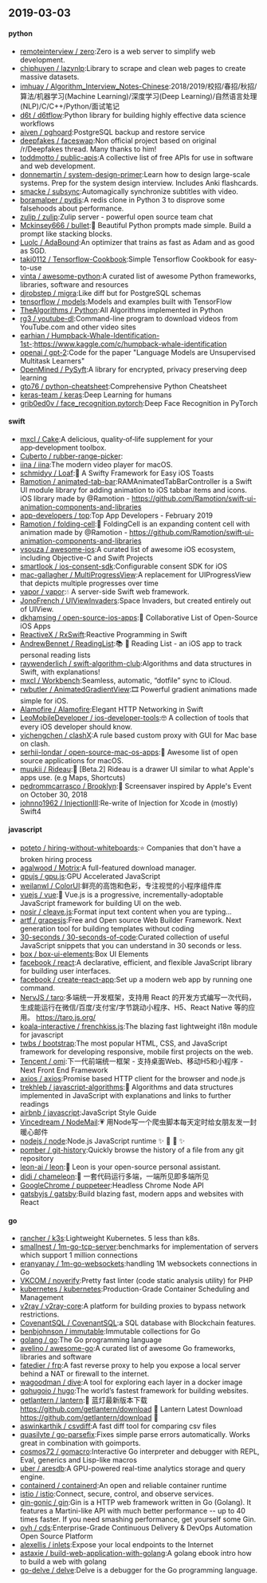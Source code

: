 ## 2019-03-03

#### python
* [remoteinterview / zero](https://github.com/remoteinterview/zero):Zero is a web server to simplify web development.
* [chiphuyen / lazynlp](https://github.com/chiphuyen/lazynlp):Library to scrape and clean web pages to create massive datasets.
* [imhuay / Algorithm_Interview_Notes-Chinese](https://github.com/imhuay/Algorithm_Interview_Notes-Chinese):2018/2019/校招/春招/秋招/算法/机器学习(Machine Learning)/深度学习(Deep Learning)/自然语言处理(NLP)/C/C++/Python/面试笔记
* [d6t / d6tflow](https://github.com/d6t/d6tflow):Python library for building highly effective data science workflows
* [aiven / pghoard](https://github.com/aiven/pghoard):PostgreSQL backup and restore service
* [deepfakes / faceswap](https://github.com/deepfakes/faceswap):Non official project based on original /r/Deepfakes thread. Many thanks to him!
* [toddmotto / public-apis](https://github.com/toddmotto/public-apis):A collective list of free APIs for use in software and web development.
* [donnemartin / system-design-primer](https://github.com/donnemartin/system-design-primer):Learn how to design large-scale systems. Prep for the system design interview. Includes Anki flashcards.
* [smacke / subsync](https://github.com/smacke/subsync):Automagically synchronize subtitles with video.
* [boramalper / pydis](https://github.com/boramalper/pydis):A redis clone in Python 3 to disprove some falsehoods about performance.
* [zulip / zulip](https://github.com/zulip/zulip):Zulip server - powerful open source team chat
* [Mckinsey666 / bullet](https://github.com/Mckinsey666/bullet):🚅
Beautiful Python prompts made simple. Build a prompt like stacking blocks.
* [Luolc / AdaBound](https://github.com/Luolc/AdaBound):An optimizer that trains as fast as Adam and as good as SGD.
* [taki0112 / Tensorflow-Cookbook](https://github.com/taki0112/Tensorflow-Cookbook):Simple Tensorflow Cookbook for easy-to-use
* [vinta / awesome-python](https://github.com/vinta/awesome-python):A curated list of awesome Python frameworks, libraries, software and resources
* [djrobstep / migra](https://github.com/djrobstep/migra):Like diff but for PostgreSQL schemas
* [tensorflow / models](https://github.com/tensorflow/models):Models and examples built with TensorFlow
* [TheAlgorithms / Python](https://github.com/TheAlgorithms/Python):All Algorithms implemented in Python
* [rg3 / youtube-dl](https://github.com/rg3/youtube-dl):Command-line program to download videos from YouTube.com and other video sites
* [earhian / Humpback-Whale-Identification-1st-](https://github.com/earhian/Humpback-Whale-Identification-1st-):https://www.kaggle.com/c/humpback-whale-identification
* [openai / gpt-2](https://github.com/openai/gpt-2):Code for the paper "Language Models are Unsupervised Multitask Learners"
* [OpenMined / PySyft](https://github.com/OpenMined/PySyft):A library for encrypted, privacy preserving deep learning
* [gto76 / python-cheatsheet](https://github.com/gto76/python-cheatsheet):Comprehensive Python Cheatsheet
* [keras-team / keras](https://github.com/keras-team/keras):Deep Learning for humans
* [grib0ed0v / face_recognition.pytorch](https://github.com/grib0ed0v/face_recognition.pytorch):Deep Face Recognition in PyTorch

#### swift
* [mxcl / Cake](https://github.com/mxcl/Cake):A delicious, quality‑of‑life supplement for your app‑development toolbox.
* [Cuberto / rubber-range-picker](https://github.com/Cuberto/rubber-range-picker):
* [iina / iina](https://github.com/iina/iina):The modern video player for macOS.
* [schmidyy / Loaf](https://github.com/schmidyy/Loaf):🍞
A Swifty Framework for Easy iOS Toasts
* [Ramotion / animated-tab-bar](https://github.com/Ramotion/animated-tab-bar):RAMAnimatedTabBarController is a Swift UI module library for adding animation to iOS tabbar items and icons. iOS library made by @Ramotion - https://github.com/Ramotion/swift-ui-animation-components-and-libraries
* [app-developers / top](https://github.com/app-developers/top):Top App Developers - February 2019
* [Ramotion / folding-cell](https://github.com/Ramotion/folding-cell):📃
FoldingCell is an expanding content cell with animation made by @Ramotion - https://github.com/Ramotion/swift-ui-animation-components-and-libraries
* [vsouza / awesome-ios](https://github.com/vsouza/awesome-ios):A curated list of awesome iOS ecosystem, including Objective-C and Swift Projects
* [smartlook / ios-consent-sdk](https://github.com/smartlook/ios-consent-sdk):Configurable consent SDK for iOS
* [mac-gallagher / MultiProgressView](https://github.com/mac-gallagher/MultiProgressView):A replacement for UIProgressView that depicts multiple progresses over time
* [vapor / vapor](https://github.com/vapor/vapor):💧
A server-side Swift web framework.
* [JonoFrench / UIViewInvaders](https://github.com/JonoFrench/UIViewInvaders):Space Invaders, but created entirely out of UIView.
* [dkhamsing / open-source-ios-apps](https://github.com/dkhamsing/open-source-ios-apps):📱
Collaborative List of Open-Source iOS Apps
* [ReactiveX / RxSwift](https://github.com/ReactiveX/RxSwift):Reactive Programming in Swift
* [AndrewBennet / ReadingList](https://github.com/AndrewBennet/ReadingList):📚
📱
Reading List - an iOS app to track personal reading lists
* [raywenderlich / swift-algorithm-club](https://github.com/raywenderlich/swift-algorithm-club):Algorithms and data structures in Swift, with explanations!
* [mxcl / Workbench](https://github.com/mxcl/Workbench):Seamless, automatic, “dotfile” sync to iCloud.
* [rwbutler / AnimatedGradientView](https://github.com/rwbutler/AnimatedGradientView):🎞
Powerful gradient animations made simple for iOS.
* [Alamofire / Alamofire](https://github.com/Alamofire/Alamofire):Elegant HTTP Networking in Swift
* [LeoMobileDeveloper / ios-developer-tools](https://github.com/LeoMobileDeveloper/ios-developer-tools):🤓
A collection of tools that every iOS developer should know.
* [yichengchen / clashX](https://github.com/yichengchen/clashX):A rule based custom proxy with GUI for Mac base on clash.
* [serhii-londar / open-source-mac-os-apps](https://github.com/serhii-londar/open-source-mac-os-apps):🚀
Awesome list of open source applications for macOS.
* [muukii / Rideau](https://github.com/muukii/Rideau):🎪
[Beta.2] Rideau is a drawer UI similar to what Apple's apps use. (e.g Maps, Shortcuts)
* [pedrommcarrasco / Brooklyn](https://github.com/pedrommcarrasco/Brooklyn):🍎
Screensaver inspired by Apple's Event on October 30, 2018
* [johnno1962 / InjectionIII](https://github.com/johnno1962/InjectionIII):Re-write of Injection for Xcode in (mostly) Swift4

#### javascript
* [poteto / hiring-without-whiteboards](https://github.com/poteto/hiring-without-whiteboards):⭐️
Companies that don't have a broken hiring process
* [agalwood / Motrix](https://github.com/agalwood/Motrix):A full-featured download manager.
* [gpujs / gpu.js](https://github.com/gpujs/gpu.js):GPU Accelerated JavaScript
* [weilanwl / ColorUI](https://github.com/weilanwl/ColorUI):鲜亮的高饱和色彩，专注视觉的小程序组件库
* [vuejs / vue](https://github.com/vuejs/vue):🖖
Vue.js is a progressive, incrementally-adoptable JavaScript framework for building UI on the web.
* [nosir / cleave.js](https://github.com/nosir/cleave.js):Format input text content when you are typing...
* [artf / grapesjs](https://github.com/artf/grapesjs):Free and Open source Web Builder Framework. Next generation tool for building templates without coding
* [30-seconds / 30-seconds-of-code](https://github.com/30-seconds/30-seconds-of-code):Curated collection of useful JavaScript snippets that you can understand in 30 seconds or less.
* [box / box-ui-elements](https://github.com/box/box-ui-elements):Box UI Elements
* [facebook / react](https://github.com/facebook/react):A declarative, efficient, and flexible JavaScript library for building user interfaces.
* [facebook / create-react-app](https://github.com/facebook/create-react-app):Set up a modern web app by running one command.
* [NervJS / taro](https://github.com/NervJS/taro):多端统一开发框架，支持用 React 的开发方式编写一次代码，生成能运行在微信/百度/支付宝/字节跳动小程序、H5、React Native 等的应用。 https://taro.js.org/
* [koala-interactive / frenchkiss.js](https://github.com/koala-interactive/frenchkiss.js):The blazing fast lightweight i18n module for javascript
* [twbs / bootstrap](https://github.com/twbs/bootstrap):The most popular HTML, CSS, and JavaScript framework for developing responsive, mobile first projects on the web.
* [Tencent / omi](https://github.com/Tencent/omi):下一代前端统一框架 - 支持桌面Web、移动H5和小程序 - Next Front End Framework
* [axios / axios](https://github.com/axios/axios):Promise based HTTP client for the browser and node.js
* [trekhleb / javascript-algorithms](https://github.com/trekhleb/javascript-algorithms):📝
Algorithms and data structures implemented in JavaScript with explanations and links to further readings
* [airbnb / javascript](https://github.com/airbnb/javascript):JavaScript Style Guide
* [Vincedream / NodeMail](https://github.com/Vincedream/NodeMail):💗
用Node写一个爬虫脚本每天定时给女朋友发一封暖心邮件
* [nodejs / node](https://github.com/nodejs/node):Node.js JavaScript runtime
✨
🐢
🚀
✨
* [pomber / git-history](https://github.com/pomber/git-history):Quickly browse the history of a file from any git repository
* [leon-ai / leon](https://github.com/leon-ai/leon):🧠 Leon is your open-source personal assistant.
* [didi / chameleon](https://github.com/didi/chameleon):🦎
一套代码运行多端，一端所见即多端所见
* [GoogleChrome / puppeteer](https://github.com/GoogleChrome/puppeteer):Headless Chrome Node API
* [gatsbyjs / gatsby](https://github.com/gatsbyjs/gatsby):Build blazing fast, modern apps and websites with React

#### go
* [rancher / k3s](https://github.com/rancher/k3s):Lightweight Kubernetes. 5 less than k8s.
* [smallnest / 1m-go-tcp-server](https://github.com/smallnest/1m-go-tcp-server):benchmarks for implementation of servers which support 1 million connections
* [eranyanay / 1m-go-websockets](https://github.com/eranyanay/1m-go-websockets):handling 1M websockets connections in Go
* [VKCOM / noverify](https://github.com/VKCOM/noverify):Pretty fast linter (code static analysis utility) for PHP
* [kubernetes / kubernetes](https://github.com/kubernetes/kubernetes):Production-Grade Container Scheduling and Management
* [v2ray / v2ray-core](https://github.com/v2ray/v2ray-core):A platform for building proxies to bypass network restrictions.
* [CovenantSQL / CovenantSQL](https://github.com/CovenantSQL/CovenantSQL):a SQL database with Blockchain features.
* [benbjohnson / immutable](https://github.com/benbjohnson/immutable):Immutable collections for Go
* [golang / go](https://github.com/golang/go):The Go programming language
* [avelino / awesome-go](https://github.com/avelino/awesome-go):A curated list of awesome Go frameworks, libraries and software
* [fatedier / frp](https://github.com/fatedier/frp):A fast reverse proxy to help you expose a local server behind a NAT or firewall to the internet.
* [wagoodman / dive](https://github.com/wagoodman/dive):A tool for exploring each layer in a docker image
* [gohugoio / hugo](https://github.com/gohugoio/hugo):The world’s fastest framework for building websites.
* [getlantern / lantern](https://github.com/getlantern/lantern):🔴
蓝灯最新版本下载 https://github.com/getlantern/download
🔴
Lantern Latest Download https://github.com/getlantern/download
🔴
* [aswinkarthik / csvdiff](https://github.com/aswinkarthik/csvdiff):A fast diff tool for comparing csv files
* [quasilyte / go-parsefix](https://github.com/quasilyte/go-parsefix):Fixes simple parse errors automatically. Works great in combination with goimports.
* [cosmos72 / gomacro](https://github.com/cosmos72/gomacro):Interactive Go interpreter and debugger with REPL, Eval, generics and Lisp-like macros
* [uber / aresdb](https://github.com/uber/aresdb):A GPU-powered real-time analytics storage and query engine.
* [containerd / containerd](https://github.com/containerd/containerd):An open and reliable container runtime
* [istio / istio](https://github.com/istio/istio):Connect, secure, control, and observe services.
* [gin-gonic / gin](https://github.com/gin-gonic/gin):Gin is a HTTP web framework written in Go (Golang). It features a Martini-like API with much better performance -- up to 40 times faster. If you need smashing performance, get yourself some Gin.
* [ovh / cds](https://github.com/ovh/cds):Enterprise-Grade Continuous Delivery & DevOps Automation Open Source Platform
* [alexellis / inlets](https://github.com/alexellis/inlets):Expose your local endpoints to the Internet
* [astaxie / build-web-application-with-golang](https://github.com/astaxie/build-web-application-with-golang):A golang ebook intro how to build a web with golang
* [go-delve / delve](https://github.com/go-delve/delve):Delve is a debugger for the Go programming language.
